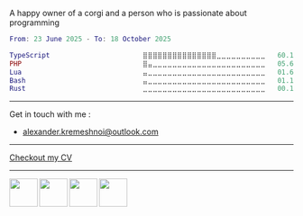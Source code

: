 A happy owner of a corgi and a person who is passionate about programming

<!--START_SECTION:waka-->

```lua
From: 23 June 2025 - To: 18 October 2025

TypeScript                       ⣿⣿⣿⣿⣿⣿⣿⣿⣿⣿⣿⣿⣿⣿⣿⣀⣀⣀⣀⣀⣀⣀⣀⣀⣀   60.15 %
PHP                              ⣿⣤⣀⣀⣀⣀⣀⣀⣀⣀⣀⣀⣀⣀⣀⣀⣀⣀⣀⣀⣀⣀⣀⣀⣀   05.66 %
Lua                              ⣤⣀⣀⣀⣀⣀⣀⣀⣀⣀⣀⣀⣀⣀⣀⣀⣀⣀⣀⣀⣀⣀⣀⣀⣀   01.61 %
Bash                             ⣤⣀⣀⣀⣀⣀⣀⣀⣀⣀⣀⣀⣀⣀⣀⣀⣀⣀⣀⣀⣀⣀⣀⣀⣀   01.11 %
Rust                             ⣀⣀⣀⣀⣀⣀⣀⣀⣀⣀⣀⣀⣀⣀⣀⣀⣀⣀⣀⣀⣀⣀⣀⣀⣀   00.14 %
```

<!--END_SECTION:waka-->

----
Get in touch with me :
- <a href="mailto:alexander.kremeshnoi@outlook.com">alexander.kremeshnoi@outlook.com</a>

---
[Checkout my CV](https://kremeshnoi.github.io)

---

<a href="https://www.codewars.com/users/Alexander%20Kremeshnoi">
  <img align="left" style="height: 50px;" src="https://github.com/user-attachments/assets/e009440e-f37a-46be-924f-2a3d51349ea7" />
</a>

<a href="https://publish.obsidian.md/computer-science-vault">
  <img align="left" style="height: 50px;" src="https://github.com/user-attachments/assets/43ef0079-8a84-4893-90b7-ecfef939237f" />
</a>

<a href="https://app.warp.dev/referral/QXELWK">
  <img align="left" style="height: 50px;" src="https://github.com/user-attachments/assets/2a9cef7b-5ad5-4318-b760-ff33ce9c0cd5" />
</a>

<a href="https://www.raycast.com/kremeshnoi">
  <img align="left" style="height: 50px;" src="https://github.com/user-attachments/assets/40730fbf-bcca-4b00-97b2-b1f7732593b6" />
</a>
